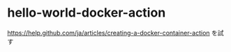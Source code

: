 # hello-world-docker-action
https://help.github.com/ja/articles/creating-a-docker-container-action を試す

